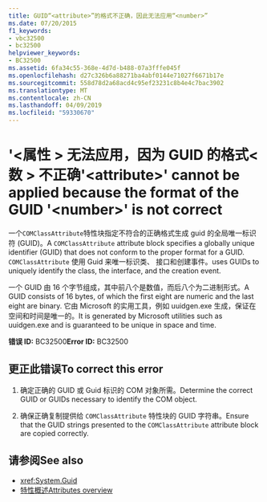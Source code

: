 ```yaml
---
title: GUID“<attribute>”的格式不正确，因此无法应用“<number>”
ms.date: 07/20/2015
f1_keywords:
- vbc32500
- bc32500
helpviewer_keywords:
- BC32500
ms.assetid: 6fa34c55-368e-4d7d-b488-07a3fffe045f
ms.openlocfilehash: d27c326b6a88271ba4abf0144e71027f6671b17e
ms.sourcegitcommit: 558d78d2a68acd4c95ef23231c8b4e4c7bac3902
ms.translationtype: MT
ms.contentlocale: zh-CN
ms.lasthandoff: 04/09/2019
ms.locfileid: "59330670"
---
```

# <a name="attribute-cannot-be-applied-because-the-format-of-the-guid-number-is-not-correct"></a><span data-ttu-id="a4e31-102">'\<属性 > 无法应用，因为 GUID 的格式\<数 > 不正确</span><span class="sxs-lookup"><span data-stu-id="a4e31-102">'\<attribute>' cannot be applied because the format of the GUID '\<number>' is not correct</span></span>
<span data-ttu-id="a4e31-103">一个`COMClassAttribute`特性块指定不符合的正确格式生成 guid 的全局唯一标识符 (GUID)。</span><span class="sxs-lookup"><span data-stu-id="a4e31-103">A `COMClassAttribute` attribute block specifies a globally unique identifier (GUID) that does not conform to the proper format for a GUID.</span></span> `COMClassAttribute` <span data-ttu-id="a4e31-104">使用 Guid 来唯一标识类、 接口和创建事件。</span><span class="sxs-lookup"><span data-stu-id="a4e31-104">uses GUIDs to uniquely identify the class, the interface, and the creation event.</span></span>  
  
 <span data-ttu-id="a4e31-105">一个 GUID 由 16 个字节组成，其中前八个是数值，而后八个为二进制形式。</span><span class="sxs-lookup"><span data-stu-id="a4e31-105">A GUID consists of 16 bytes, of which the first eight are numeric and the last eight are binary.</span></span> <span data-ttu-id="a4e31-106">它由 Microsoft 的实用工具，例如 uuidgen.exe 生成，保证在空间和时间是唯一的。</span><span class="sxs-lookup"><span data-stu-id="a4e31-106">It is generated by Microsoft utilities such as uuidgen.exe and is guaranteed to be unique in space and time.</span></span>  
  
 <span data-ttu-id="a4e31-107">**错误 ID:** BC32500</span><span class="sxs-lookup"><span data-stu-id="a4e31-107">**Error ID:** BC32500</span></span>  
  
## <a name="to-correct-this-error"></a><span data-ttu-id="a4e31-108">更正此错误</span><span class="sxs-lookup"><span data-stu-id="a4e31-108">To correct this error</span></span>  
  
1. <span data-ttu-id="a4e31-109">确定正确的 GUID 或 Guid 标识的 COM 对象所需。</span><span class="sxs-lookup"><span data-stu-id="a4e31-109">Determine the correct GUID or GUIDs necessary to identify the COM object.</span></span>  
  
2. <span data-ttu-id="a4e31-110">确保正确复制提供给 `COMClassAttribute` 特性块的 GUID 字符串。</span><span class="sxs-lookup"><span data-stu-id="a4e31-110">Ensure that the GUID strings presented to the `COMClassAttribute` attribute block are copied correctly.</span></span>  
  
## <a name="see-also"></a><span data-ttu-id="a4e31-111">请参阅</span><span class="sxs-lookup"><span data-stu-id="a4e31-111">See also</span></span>

- <xref:System.Guid>
- [<span data-ttu-id="a4e31-112">特性概述</span><span class="sxs-lookup"><span data-stu-id="a4e31-112">Attributes overview</span></span>](../../../visual-basic/programming-guide/concepts/attributes/index.md)
